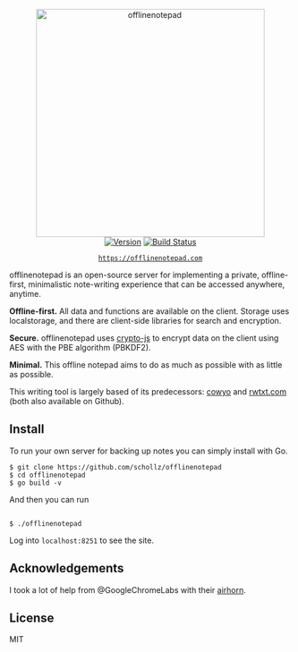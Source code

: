 
<p align="center">
<img
    src=""
    width="408px" border="0" alt="offlinenotepad">
<br>
<a href="https://github.com/schollz/offlinenotepad/releases/latest"><img src="https://img.shields.io/badge/version-v1.0.5-brightgreen.svg?style=flat-square" alt="Version"></a>
<a href="https://travis-ci.org/schollz/offlinenotepad"><img
src="https://img.shields.io/travis/schollz/offlinenotepad.svg?style=flat-square" alt="Build
Status"></a> 
</p>

<p align="center"><code><a href="https://offlinenotepad.com">https://offlinenotepad.com</a></code></p>

offlinenotepad is an open-source server for implementing a private, offline-first, minimalistic note-writing experience that can be accessed anywhere, anytime. 

**Offline-first.** All data and functions are available on the client. Storage uses localstorage, and there are client-side libraries for search and encryption.

**Secure.** offlinenotepad uses [crypto-js](https://github.com/brix/crypto-js) to encrypt data on the client using AES with the PBE algorithm (PBKDF2).

**Minimal.** This offline notepad aims to do as much as possible with as little as possible.

This writing tool is largely based of its predecessors: [cowyo](https://cowyo.com) and [rwtxt.com](https://rwtxt.com) (both also available on Github).

## Install

To run your own server for backing up notes you can simply install with Go.

```
$ git clone https://github.com/schollz/offlinenotepad
$ cd offlinenotepad
$ go build -v
```

And then you can run

```

$ ./offlinenotepad
```

Log into `localhost:8251` to see the site.

## Acknowledgements

I took a lot of help from @GoogleChromeLabs with their [airhorn](https://github.com/GoogleChromeLabs/airhorn).

## License

MIT
